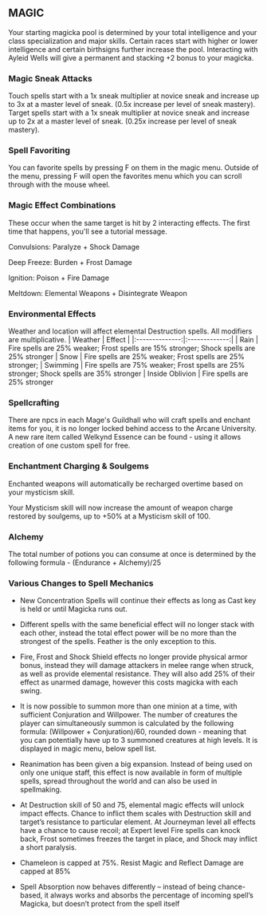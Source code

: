 ## MAGIC

Your starting magicka pool is determined by your total intelligence and your class specialization and major skills. Certain races start with higher or lower intelligence and certain birthsigns further increase the pool. Interacting with Ayleid Wells will give a permanent and stacking +2 bonus to your magicka.

### Magic Sneak Attacks
Touch spells start with a 1x sneak multiplier at novice sneak and increase up to 3x at a master level of sneak. (0.5x increase per level of sneak mastery).
Target spells start with a 1x sneak multiplier at novice sneak and increase up to 2x at a master level of sneak. (0.25x increase per level of sneak mastery).

### Spell Favoriting 
You can favorite spells by pressing F on them in the magic menu. Outside of the menu, pressing F will open the favorites menu which you can scroll through with the mouse wheel. 

### Magic Effect Combinations
These occur when the same target is hit by 2 interacting effects. The first time that happens, you'll see a tutorial message.

Convulsions:
Paralyze + Shock Damage

Deep Freeze:
Burden + Frost Damage

Ignition:
Poison + Fire Damage

Meltdown:
Elemental Weapons + Disintegrate Weapon

### Environmental Effects
Weather and location will affect elemental Destruction spells. All modifiers are multiplicative.
| Weather    | Effect | 
|:--------------:|:-------------:|
| Rain | Fire spells are 25% weaker; Frost spells are 15% stronger; Shock spells are 25% stronger
| Snow | Fire spells are 25% weaker; Frost spells are 25% stronger;
| Swimming | Fire spells are 75% weaker; Frost spells are 25% stronger; Shock spells are 35% stronger
| Inside Oblivion | Fire spells are 25% stronger

### Spellcrafting
There are npcs in each Mage's Guildhall who will craft spells and enchant items for you, it is no longer locked behind access to the Arcane University.
A new rare item called Welkynd Essence can be found - using it allows creation of one custom spell for free.

### Enchantment Charging & Soulgems
Enchanted weapons will automatically be recharged overtime based on your mysticism skill. 

Your Mysticism skill will now increase the amount of weapon charge restored by soulgems, up to +50% at a Mysticism skill of 100.

### Alchemy
The total number of potions you can consume at once is determined by the following formula - (Endurance + Alchemy)/25

### Various Changes to Spell Mechanics

- New Concentration Spells will continue their effects as long as Cast key is held or until Magicka runs out.

- Different spells with the same beneficial effect will no longer stack with each other, instead the total effect power will be no more than the strongest of the spells. Feather is the only exception to this.

- Fire, Frost and Shock Shield effects no longer provide physical armor bonus, instead they will damage attackers in melee range when struck, as well as provide elemental resistance. They will also add 25% of their effect as unarmed damage, however this costs magicka with each swing.

- It is now possible to summon more than one minion at a time, with sufficient Conjuration and Willpower. The number of creatures the player can simultaneously summon is calculated by the following formula: (Willpower + Conjuration)/60, rounded down - meaning that you can potentially have up to 3 summoned creatures at high levels. It is displayed in magic menu, below spell list.
 
- Reanimation has been given a big expansion. Instead of being used on only one unique staff, this effect is now available in form of multiple spells, spread throughout the world and can also be used in spellmaking.

- At Destruction skill of 50 and 75, elemental magic effects will unlock impact effects. Chance to inflict them scales with Destruction skill and target’s resistance to particular element. At Journeyman level all effects have a chance to cause recoil; at Expert level Fire spells can knock back, Frost sometimes freezes the target in place, and Shock may inflict a short paralysis.

- Chameleon is capped at 75%. Resist Magic and Reflect Damage are capped at 85%

- Spell Absorption now behaves differently – instead of being chance-based, it always works and absorbs the percentage of incoming spell’s Magicka, but doesn’t protect from the spell itself
